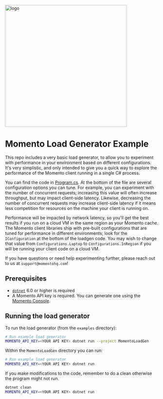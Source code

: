 <img src="https://docs.momentohq.com/img/logo.svg" alt="logo" width="400"/>

# Momento Load Generator Example

This repo includes a very basic load generator, to allow you to experiment with performance in your environment based on
different configurations. It's very simplistic, and only intended to give you a quick way to explore the performance of
the Momento client running in a single C# process.

You can find the code in [Program.cs](./Program.cs).  At the bottom of the file are several
configuration options you can tune.  For example, you can experiment with the number of concurrent requests; increasing
this value will often increase throughput, but may impact client-side latency.  Likewise, decreasing the number of
concurrent requests may increase client-side latency if it means less competition for resources on the machine your
client is running on.

Performance will be impacted by network latency, so you'll get the best results if you run on a cloud VM in the same
region as your Momento cache.  The Momento client libraries ship with pre-built configurations that are tuned for
performance in different environments; look for the `IConfiguration` at the bottom of the loadgen code.  You may wish to
change that value from `Configurations.Laptop` to `Configurations.InRegion` if you will be running your client code
on a cloud VM.

If you have questions or need help experimenting further, please reach out to us at `support@momentohq.com`!

## Prerequisites

* [`dotnet`](https://dotnet.microsoft.com/en-us/download) 6.0 or higher is required
* A Momento API key is required.  You can generate one using the [Momento Console](https://console.gomomento.com/api-keys).

## Running the load generator

To run the load generator (from the `examples` directory):

```bash
# Run example load generator
MOMENTO_API_KEY=<YOUR API KEY> dotnet run --project MomentoLoadGen
```

Within the `MomentoLoadGen` directory you can run:

```bash
# Run example load generator
MOMENTO_API_KEY=<YOUR API KEY> dotnet run
```

If you make modifications to the code, remember to do a clean otherwise
the program might not run.

```bash
dotnet clean
MOMENTO_API_KEY=<YOUR API KEY> dotnet run
```
